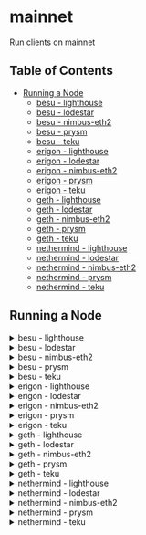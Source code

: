 # mainnet

Run clients on mainnet

## Table of Contents
- [Running a Node](#running-a-node)
  - [besu - lighthouse](#besu---lighthouse)
  - [besu - lodestar](#besu---lodestar)
  - [besu - nimbus-eth2](#besu---nimbus-eth2)
  - [besu - prysm](#besu---prysm)
  - [besu - teku](#besu---teku)
  - [erigon - lighthouse](#erigon---lighthouse)
  - [erigon - lodestar](#erigon---lodestar)
  - [erigon - nimbus-eth2](#erigon---nimbus-eth2)
  - [erigon - prysm](#erigon---prysm)
  - [erigon - teku](#erigon---teku)
  - [geth - lighthouse](#geth---lighthouse)
  - [geth - lodestar](#geth---lodestar)
  - [geth - nimbus-eth2](#geth---nimbus-eth2)
  - [geth - prysm](#geth---prysm)
  - [geth - teku](#geth---teku)
  - [nethermind - lighthouse](#nethermind---lighthouse)
  - [nethermind - lodestar](#nethermind---lodestar)
  - [nethermind - nimbus-eth2](#nethermind---nimbus-eth2)
  - [nethermind - prysm](#nethermind---prysm)
  - [nethermind - teku](#nethermind---teku)



## Running a Node 

<details>
  <summary>besu - lighthouse</summary>

  Open two terminals and execute the following commands:

  Terminal 1:
  ```bash 
  bash run-a-client.sh --network mainnet --consensus-client lighthouse --execution-client besu --run execution 
  ```

  Terminal 2:
  ```bash
  bash run-a-client.sh --network mainnet --consensus-client lighthouse --execution-client besu --run consensus 
  ```
</details>

<details>
  <summary>besu - lodestar</summary>

  Open two terminals and execute the following commands:

  Terminal 1:
  ```bash 
  bash run-a-client.sh --network mainnet --consensus-client lodestar --execution-client besu --run execution 
  ```

  Terminal 2:
  ```bash
  bash run-a-client.sh --network mainnet --consensus-client lodestar --execution-client besu --run consensus 
  ```
</details>

<details>
  <summary>besu - nimbus-eth2</summary>

  Open two terminals and execute the following commands:

  Terminal 1:
  ```bash 
  bash run-a-client.sh --network mainnet --consensus-client nimbus-eth2 --execution-client besu --run execution 
  ```

  Terminal 2:
  ```bash
  bash run-a-client.sh --network mainnet --consensus-client nimbus-eth2 --execution-client besu --run consensus 
  ```
</details>

<details>
  <summary>besu - prysm</summary>

  Open two terminals and execute the following commands:

  Terminal 1:
  ```bash 
  bash run-a-client.sh --network mainnet --consensus-client prysm --execution-client besu --run execution 
  ```

  Terminal 2:
  ```bash
  bash run-a-client.sh --network mainnet --consensus-client prysm --execution-client besu --run consensus 
  ```
</details>

<details>
  <summary>besu - teku</summary>

  Open two terminals and execute the following commands:

  Terminal 1:
  ```bash 
  bash run-a-client.sh --network mainnet --consensus-client teku --execution-client besu --run execution 
  ```

  Terminal 2:
  ```bash
  bash run-a-client.sh --network mainnet --consensus-client teku --execution-client besu --run consensus 
  ```
</details>

<details>
  <summary>erigon - lighthouse</summary>

  Open two terminals and execute the following commands:

  Terminal 1:
  ```bash 
  bash run-a-client.sh --network mainnet --consensus-client lighthouse --execution-client erigon --run execution 
  ```

  Terminal 2:
  ```bash
  bash run-a-client.sh --network mainnet --consensus-client lighthouse --execution-client erigon --run consensus 
  ```
</details>

<details>
  <summary>erigon - lodestar</summary>

  Open two terminals and execute the following commands:

  Terminal 1:
  ```bash 
  bash run-a-client.sh --network mainnet --consensus-client lodestar --execution-client erigon --run execution 
  ```

  Terminal 2:
  ```bash
  bash run-a-client.sh --network mainnet --consensus-client lodestar --execution-client erigon --run consensus 
  ```
</details>

<details>
  <summary>erigon - nimbus-eth2</summary>

  Open two terminals and execute the following commands:

  Terminal 1:
  ```bash 
  bash run-a-client.sh --network mainnet --consensus-client nimbus-eth2 --execution-client erigon --run execution 
  ```

  Terminal 2:
  ```bash
  bash run-a-client.sh --network mainnet --consensus-client nimbus-eth2 --execution-client erigon --run consensus 
  ```
</details>

<details>
  <summary>erigon - prysm</summary>

  Open two terminals and execute the following commands:

  Terminal 1:
  ```bash 
  bash run-a-client.sh --network mainnet --consensus-client prysm --execution-client erigon --run execution 
  ```

  Terminal 2:
  ```bash
  bash run-a-client.sh --network mainnet --consensus-client prysm --execution-client erigon --run consensus 
  ```
</details>

<details>
  <summary>erigon - teku</summary>

  Open two terminals and execute the following commands:

  Terminal 1:
  ```bash 
  bash run-a-client.sh --network mainnet --consensus-client teku --execution-client erigon --run execution 
  ```

  Terminal 2:
  ```bash
  bash run-a-client.sh --network mainnet --consensus-client teku --execution-client erigon --run consensus 
  ```
</details>

<details>
  <summary>geth - lighthouse</summary>

  Open two terminals and execute the following commands:

  Terminal 1:
  ```bash 
  bash run-a-client.sh --network mainnet --consensus-client lighthouse --execution-client geth --run execution 
  ```

  Terminal 2:
  ```bash
  bash run-a-client.sh --network mainnet --consensus-client lighthouse --execution-client geth --run consensus 
  ```
</details>

<details>
  <summary>geth - lodestar</summary>

  Open two terminals and execute the following commands:

  Terminal 1:
  ```bash 
  bash run-a-client.sh --network mainnet --consensus-client lodestar --execution-client geth --run execution 
  ```

  Terminal 2:
  ```bash
  bash run-a-client.sh --network mainnet --consensus-client lodestar --execution-client geth --run consensus 
  ```
</details>

<details>
  <summary>geth - nimbus-eth2</summary>

  Open two terminals and execute the following commands:

  Terminal 1:
  ```bash 
  bash run-a-client.sh --network mainnet --consensus-client nimbus-eth2 --execution-client geth --run execution 
  ```

  Terminal 2:
  ```bash
  bash run-a-client.sh --network mainnet --consensus-client nimbus-eth2 --execution-client geth --run consensus 
  ```
</details>

<details>
  <summary>geth - prysm</summary>

  Open two terminals and execute the following commands:

  Terminal 1:
  ```bash 
  bash run-a-client.sh --network mainnet --consensus-client prysm --execution-client geth --run execution 
  ```

  Terminal 2:
  ```bash
  bash run-a-client.sh --network mainnet --consensus-client prysm --execution-client geth --run consensus 
  ```
</details>

<details>
  <summary>geth - teku</summary>

  Open two terminals and execute the following commands:

  Terminal 1:
  ```bash 
  bash run-a-client.sh --network mainnet --consensus-client teku --execution-client geth --run execution 
  ```

  Terminal 2:
  ```bash
  bash run-a-client.sh --network mainnet --consensus-client teku --execution-client geth --run consensus 
  ```
</details>

<details>
  <summary>nethermind - lighthouse</summary>

  Open two terminals and execute the following commands:

  Terminal 1:
  ```bash 
  bash run-a-client.sh --network mainnet --consensus-client lighthouse --execution-client nethermind --run execution 
  ```

  Terminal 2:
  ```bash
  bash run-a-client.sh --network mainnet --consensus-client lighthouse --execution-client nethermind --run consensus 
  ```
</details>

<details>
  <summary>nethermind - lodestar</summary>

  Open two terminals and execute the following commands:

  Terminal 1:
  ```bash 
  bash run-a-client.sh --network mainnet --consensus-client lodestar --execution-client nethermind --run execution 
  ```

  Terminal 2:
  ```bash
  bash run-a-client.sh --network mainnet --consensus-client lodestar --execution-client nethermind --run consensus 
  ```
</details>

<details>
  <summary>nethermind - nimbus-eth2</summary>

  Open two terminals and execute the following commands:

  Terminal 1:
  ```bash 
  bash run-a-client.sh --network mainnet --consensus-client nimbus-eth2 --execution-client nethermind --run execution 
  ```

  Terminal 2:
  ```bash
  bash run-a-client.sh --network mainnet --consensus-client nimbus-eth2 --execution-client nethermind --run consensus 
  ```
</details>

<details>
  <summary>nethermind - prysm</summary>

  Open two terminals and execute the following commands:

  Terminal 1:
  ```bash 
  bash run-a-client.sh --network mainnet --consensus-client prysm --execution-client nethermind --run execution 
  ```

  Terminal 2:
  ```bash
  bash run-a-client.sh --network mainnet --consensus-client prysm --execution-client nethermind --run consensus 
  ```
</details>

<details>
  <summary>nethermind - teku</summary>

  Open two terminals and execute the following commands:

  Terminal 1:
  ```bash 
  bash run-a-client.sh --network mainnet --consensus-client teku --execution-client nethermind --run execution 
  ```

  Terminal 2:
  ```bash
  bash run-a-client.sh --network mainnet --consensus-client teku --execution-client nethermind --run consensus 
  ```
</details>